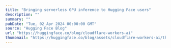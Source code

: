 ```yaml
---
title: "Bringing serverless GPU inference to Hugging Face users"
description: ""
summary: ""
pubDate: "Tue, 02 Apr 2024 00:00:00 GMT"
source: "Hugging Face Blog"
url: "https://huggingface.co/blog/cloudflare-workers-ai"
thumbnail: "https://huggingface.co/blog/assets/cloudflare-workers-ai/thumbnail.jpg"
---
```


